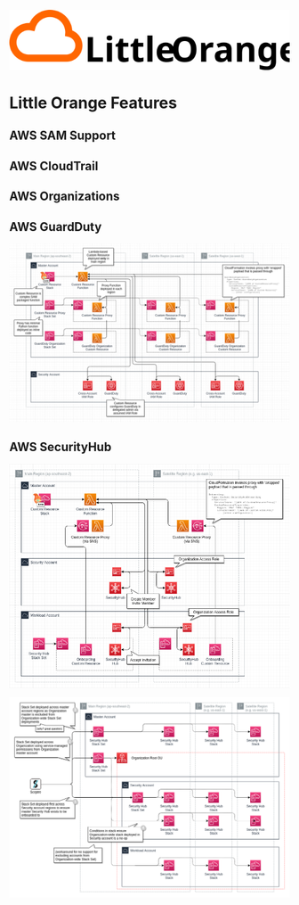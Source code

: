 ![Little Orange](docs/LittleOrangeFlat.svg)

# Little Orange Features

## AWS SAM Support

## AWS CloudTrail

## AWS Organizations

## AWS GuardDuty

![GuardDuty via Custom Resources](./CloudFormationCustomResourceProxy.png)

## AWS SecurityHub

![SecurityHub Architecture](./SecurityHub.png)

![SecurityHub Stacks](./SecurityHubStacks.png)
